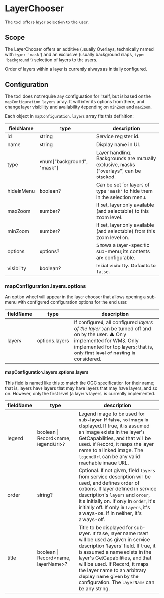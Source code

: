# LayerChooser

The tool offers layer selection to the user.

## Scope

The LayerChooser offers an additive (usually Overlays, technically named with `type: 'mask'`) and an exclusive (usually background maps, `type: 'background'`) selection of layers to the users.

Order of layers within a layer is currently always as initially configured.

## Configuration

The tool does not require any configuration for itself, but is based on the `mapConfiguration.layers` array. It will infer its options from there, and change layer visibility and availability depending on `minZoom` and `maxZoom`.

Each object in `mapConfiguration.layers` array fits this definition:

| fieldName  | type                       | description                                                                            |
| ---------- | -------------------------- | -------------------------------------------------------------------------------------- |
| id         | string                     | Service register id.                                                                   |
| name       | string                     | Display name in UI.                                                                    |
| type       | enum["background", "mask"] | Layer handling. Backgrounds are mutually exclusive, masks ("overlays") can be stacked. |
| hideInMenu | boolean? | Can be set for layers of type `'mask'` to hide them in the selection menu. |
| maxZoom    | number?                    | If set, layer only available (and selectable) to this zoom level.                      |
| minZoom    | number?                    | If set, layer only available (and selectable) from this zoom level on.                 |
| options    | options?                   | Shows a layer-specific sub-menu; its contents are configurable.                        |
| visibility | boolean?                   | Initial visibility. Defaults to `false`. |

### mapConfiguration.layers.options

An option wheel will appear in the layer chooser that allows opening a sub-menu with configured configuration options for the end user.

| fieldName | type              | description                                                                                                                                                                                                 |
| --------- | ----------------- | ----------------------------------------------------------------------------------------------------------------------------------------------------------------------------------------------------------- |
| layers    | options.layers | If configured, all configured _layers of the layer_ can be turned off and on by the user. ⚠️ Only implemented for WMS. Only implemented for top layers; that is, only first level of nesting is considered. |

#### mapConfiguration.layers.options.layers

This field is named like this to match the OGC specification for their name; that is, layers have layers that may have layers that may have layers, and so on. However, only the first level (a layer's layers) is currently implemented.

| fieldName | type                               | description                                                                                                                                                                                                                                                                                                                                             |
| --------- | ---------------------------------- | ------------------------------------------------------------------------------------------------------------------------------------------------------------------------------------------------------------------------------------------------------------------------------------------------------------------------------------------------------- |
| legend    | boolean \| Record<name, legendUrl>? | Legend image to be used for sub-layer. If false, no image is displayed. If true, it is assumed an image exists in the layer's GetCapabilities, and that will be used. If Record, it maps the layer name to a linked image. The `legendUrl` can be any valid reachable image URL.                                                                        |
| order     | string?                            | Optional. If not given, field `layers` from service description will be used, and defines order of options. If layer defined in service description's `layers` and `order`, it's initially on. If only in `order`, it's initially off. If only in `layers`, it's always-on. If in neither, it's always-off.                                             |
| title     | boolean \| Record<name, layerName>? | Title to be displayed for sub-layer. If false, layer name itself will be used as given in service description 'layers' field. If true, it is assumed a name exists in the layer's GetCapabilities, and that will be used. If Record, it maps the layer name to an arbitrary display name given by the configuration. The `layerName` can be any string. |
